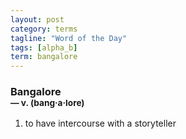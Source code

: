 ```yaml
---
layout: post
category: terms
tagline: "Word of the Day"
tags: [alpha_b]
term: bangalore
---
```


<h3>Bangalore<br/> <small>&mdash; v. (bang<span>&middot;</span>a<span>&middot;</span>lore)</small></h3>
<p><ol>
<li>to have intercourse with a storyteller</li>
</ol></p>
